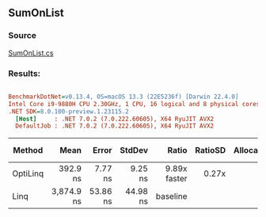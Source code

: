 ﻿## SumOnList

### Source
[SumOnList.cs](../../src/OptiLinq.Benchmark/SumOnList.cs)

### Results:
``` ini

BenchmarkDotNet=v0.13.4, OS=macOS 13.3 (22E5236f) [Darwin 22.4.0]
Intel Core i9-9880H CPU 2.30GHz, 1 CPU, 16 logical and 8 physical cores
.NET SDK=8.0.100-preview.1.23115.2
  [Host]     : .NET 7.0.2 (7.0.222.60605), X64 RyuJIT AVX2
  DefaultJob : .NET 7.0.2 (7.0.222.60605), X64 RyuJIT AVX2


```
|   Method |       Mean |    Error |   StdDev |        Ratio | RatioSD | Allocated | Alloc Ratio |
|--------- |-----------:|---------:|---------:|-------------:|--------:|----------:|------------:|
| OptiLinq |   392.9 ns |  7.77 ns |  9.25 ns | 9.89x faster |   0.27x |         - |          NA |
|     Linq | 3,874.9 ns | 53.86 ns | 44.98 ns |     baseline |         |         - |          NA |
